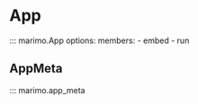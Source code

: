 # App

::: marimo.App
    options:
      members:
        - embed
        - run

## AppMeta

::: marimo.app_meta
